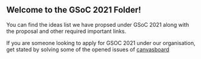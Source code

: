 ## Welcome to the GSoC 2021 Folder!

You can find the ideas list we have propsed under GSoC 2021 along with the proposal and other required important links.

If you are someone looking to apply for GSOC 2021 under our organisation, get stated by solving some of the opened issues of [canvasboard](https://github.com/Canvasbird/canvasboard/issues)

